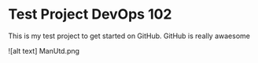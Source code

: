 # Test Project DevOps 102

This is my test project to get started on GitHub.
GitHub is really awaesome

![alt text] ManUtd.png
